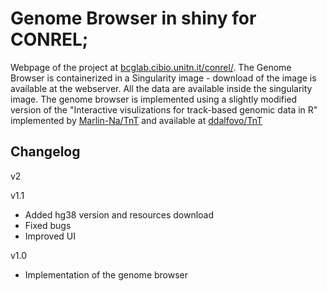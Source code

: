 # Genome Browser in shiny for CONREL;

Webpage of the project at [bcglab.cibio.unitn.it/conrel/](http://bcglab.cibio.unitn.it/conrel/). The Genome Browser is containerized in a Singularity image - download of the image is available at the webserver.
All the data are available inside the singularity image.
The genome browser is implemented using a slightly modified version of the "Interactive visulizations for track-based genomic data in R" implemented by [Marlin-Na/TnT](https://github.com/Marlin-Na/TnT) and available at [ddalfovo/TnT](https://github.com/ddalfovo/TnT)

## Changelog

v2

v1.1
 - Added hg38 version and resources download
 - Fixed bugs
 - Improved UI
 
v1.0
 - Implementation of the genome browser
